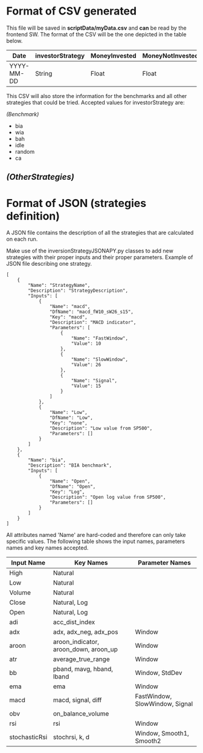 # Format of CSV generated #
This file will be saved in **scriptData/myData.csv** and **can** be read by the frontend SW. The format
of the CSV will be the one depicted in the table below.

| Date       | investorStrategy | MoneyInvested | MoneyNotInvested | MoneyBoughtToday | MoneySoldToday | PerBoughtTomorrow | PerSoldTomorrow | TotalPortfolioValue | TodayOpen | YesterdayClose |
|------------|------------------|---------------|------------------|------------------|----------------|-------------------|-----------------|---------------------|-----------|----------------|
| YYYY-MM-DD |      String      |     Float     |       Float      |       Float      |      Float     | Float             | Float           |        Float        |   Float   |      Float     |

This CSV will also store the information for the benchmarks and all other strategies that could be tried.
Accepted values for investorStrategy are:

*(Benchmark)*
- bia
- wia
- bah
- idle
- random
- ca

*(OtherStrategies)*
- 

# Format of JSON (strategies definition) #

A JSON file contains the description of all the strategies that are calculated on each run.

Make use of the inversionStrategyJSONAPY.py classes to add new strategies with their proper
inputs and their proper parameters. Example of JSON file describing one strategy.

```
[
	{
		"Name": "StrategyName",
		"Description": "StrategyDescription",
		"Inputs": [
			{
				"Name": "macd",
				"DfName": "macd_fW10_sW26_s15",
				"Key": "macd",
				"Description": "MACD indicator",
				"Parameters": [
					{
						"Name": "FastWindow",
						"Value": 10
					},
					{
						"Name": "SlowWindow",
						"Value": 26
					},
					{
						"Name": "Signal",
						"Value": 15
					}
				]
			},
			{
				"Name": "Low",
				"DfName": "Low",
				"Key": "none",
				"Description": "Low value from SP500",
				"Parameters": []
			}
		]
	},
	{
		"Name": "bia",
		"Description": "BIA benchmark",
		"Inputs": [
			{
				"Name": "Open",
				"DfName": "Open",
				"Key": "Log",
				"Description": "Open log value from SP500",
				"Parameters": []
			}
		]
	}
]
````

All attributes named 'Name' are hard-coded and therefore can only take specific values.
The following table shows the input names, parameters names and key names accepted.

| Input Name    | Key Names                             | Parameter Names                |
|---------------|---------------------------------------|--------------------------------|
| High          | Natural                               |                                |
| Low           | Natural                               |                                |
| Volume        | Natural                               |                                |
| Close         | Natural, Log                          |                                |
| Open          | Natural, Log                          |                                |
| adi           | acc_dist_index                        |                                |
| adx           | adx, adx_neg, adx_pos                 | Window                         |
| aroon         | aroon_indicator, aroon_down, aroon_up | Window                         |
| atr           | average_true_range                    | Window                         |
| bb            | pband, mavg, hband, lband             | Window, StdDev                 |
| ema           | ema                                   | Window                         |
| macd          | macd, signal, diff                    | FastWindow, SlowWindow, Signal |
| obv           | on_balance_volume                     |                                |
| rsi           | rsi                                   | Window                         |
| stochasticRsi | stochrsi, k, d                        | Window, Smooth1, Smooth2       |

